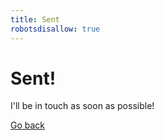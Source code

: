 ```yaml
---
title: Sent
robotsdisallow: true
---
```


# Sent!

I'll be in touch as soon as possible!

<a class="go-back" href="{{% siteurl %}}#let-s-talk">Go back</a>
